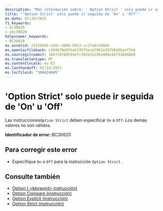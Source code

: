 ```yaml
---
description: "Más información sobre: ' Option Strict ' solo puede ir seguida de ' on ' u ' OFF '"
title: "'Option Strict' solo puede ir seguida de 'On' u 'Off'"
ms.date: 07/20/2015
f1_keywords:
- bc30620
- vbc30620
helpviewer_keywords:
- BC30620
ms.assetid: 21939456-e36c-4886-8923-cc1fa0c26666
ms.openlocfilehash: c1b9b70d47be6745f5acbf982e2079826baaf7e8
ms.sourcegitcommit: 10e719780594efc781b15295e499c66f316068b8
ms.translationtype: MT
ms.contentlocale: es-ES
ms.lasthandoff: 02/14/2021
ms.locfileid: "100424845"
---
```

# <a name="option-strict-can-be-followed-only-by-on-or-off"></a>'Option Strict' solo puede ir seguida de 'On' u 'Off'

Las instrucciones`Option Strict` deben especificar `On` o `Off`. Los demás valores no son válidos.  
  
 **Identificador de error:** BC30620  
  
## <a name="to-correct-this-error"></a>Para corregir este error  
  
- Especifique `On` o `Off` para la instrucción `Option Strict` .  
  
## <a name="see-also"></a>Consulte también

- [Option ( \<keyword> instrucción)](../language-reference/statements/option-keyword-statement.md)
- [Option Compare (instrucción)](../language-reference/statements/option-compare-statement.md)
- [Option Explicit (instrucción)](../language-reference/statements/option-explicit-statement.md)
- [Option Strict (instrucción)](../language-reference/statements/option-strict-statement.md)
